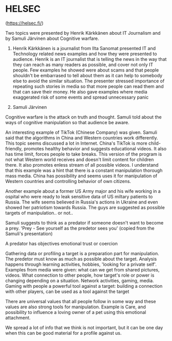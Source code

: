 # HELSEC
(https://helsec.fi/)

Two topics were presented by Henrik Kärkkänen about IT Journalism and by Samuli Järvinen about Cognitive warfare.

1. Henrik Kärkkänen is a journalist from Ilta Sanomat presented IT and Technology related news examples and how they were presented to audience. Henrik is an IT journalist that is telling the news in the way that they can reach as many readers as possible, and cover not only IT people. Few examples he showed were about scams and that people shouldn't be embarrased to tell about them as it can help to somebody else to avoid the similar situation. The presenter stressed importance of repeating such stories in media so that more people can read them and that can save their money. He also gave examples where media exaggerated risk of some events and spread unnecessary panic

2. Samuli Järvinen

Cognitive warfare is the attack on truth and thought. Samuli told about the ways of cognitive manipulation so that audience be aware.

An interesting example of TikTok (Chinese Company) was given. Samuli said that the algorithms in China and Western countries work differently. This topic seems discussed a lot in Internet. China's TikTok is more child-friendly, promotes healthy behavior and suggests educational videos. It also has time limit, forces people to take breaks. This version of the program is not what Western world receives and doesn't limit content for children there. It also promotes enless stream of all possible videos.
I understand that this example was a hint that there is a constant manipulation thorough mass media. China has possibility and seems uses it for manipulation of Western countries and controlling behavior of own citizens.

Another example about a former US Army major and his wife working in a ospital who were ready to leak sensitive data of US miltary patients to Russia. The wife  seems believed in Russia's actions in Ukraine and even showed her patriotism towards Russia. The guys are suggested as possible targets of manipulation.. or not..


Samuli suggests to think as a predator if someone doesn't want to become a prey. 'Prey - See yourself as the predetor sees you' (copied from the Samuli's presentation)

A predator has objectives
        emotional trust 
        or coercion

Gathering data or profiling a target is a preparation part for manipulation. The predetor must know as much as possible about the target. Analysis happens through learning activities, hobbies, 'looking for a private self'. Examples from media were given: what can we get from shared pictures, videos. What connection to other people, how target's role or power is changing depending on a situation. Network activities, gaming, media.
Gaming with people a powerful tool against a target: building a connection with other players, can be used as a tool against the target

There are universal values that all people follow in some way and these values are also strong tools for manipulation. Example is Care, and possibility to influence a loving owner of a pet using this emotional attachment.

We spread a lot of info that we think is not important, but it can be one day when this can be good material for a profile against us.


